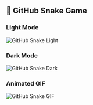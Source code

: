 ## 🐍 GitHub Snake Game

### Light Mode
![GitHub Snake Light](https://github.com/davumanikanth/davumanikanth/raw/output/dist/github-snake.svg)

### Dark Mode
![GitHub Snake Dark](https://github.com/davumanikanth/davumanikanth/raw/output/dist/github-snake-dark.svg?palette=github-dark)

### Animated GIF
![GitHub Snake GIF](https://github.com/davumanikanth/davumanikanth/raw/output/dist/ocean.gif)

